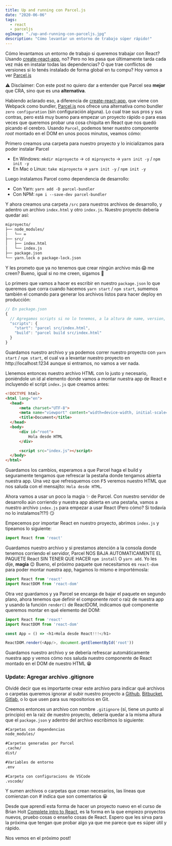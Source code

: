 ```yaml
---
title: Up and running con Parcel.js
date: "2020-06-06"
tags:
  - react
  - parceljs
ogImage: "./up-and-running-con-parceljs.jpg"
description: "Cómo levantar un entorno de trabajo súper rápido!"
---
```


Cómo levantamos un entorno de trabajo si queremos trabajar con React? Usando [create-react-app](https://github.com/facebookincubator/create-react-app), no? Pero no les pasa que últimamente tarda cada vez más en instalar todas las dependencias? O que trae conflictos de versiones si lo tenés instalado de forma global en tu compu? Hoy vamos a ver [Parcel.js](https://parceljs.org/)

⚠ Disclaimer: Con este post no quiero dar a entender que Parcel sea **mejor** que CRA, sino que es una **alternativa**.

Habiendo aclarado eso, a diferencia de [create-react-app](https://github.com/facebookincubator/create-react-app), que viene con Webpack 
como bundler, [Parcel.js](https://parceljs.org/) nos ofrece una alternativa como bundler `zero configuration` (sin configuración alguna). 
Lo cual trae sus pros y sus contras, pero está muy bueno para empezar un proyecto rápido o para esas veces que queremos probar una cosa 
chiquita en React que nos quedó picando el cerebro. Usando `Parcel`, podemos tener nuestro componente _root_ montado en el DOM en unos 
pocos minutos, veamos cómo:

Primero creamos una carpeta para nuestro proyecto y lo inicializamos para poder instalar Parcel

- En Windows: `mkdir miproyecto` -> `cd miproyecto` -> `yarn init -y` / `npm init -y`
- En Mac o Linux: `take miproyecto` -> `yarn init -y` / `npm init -y`

Luego instalamos Parcel como dependencia de desarrollo:

- Con Yarn: `yarn add -D parcel-bundler`
- Con NPM: `npm i --save-dev parcel-bundler`

Y ahora creamos una carpeta `/src` para nuestros archivos de desarrollo, y adentro un archivo `index.html` y otro `index.js`. 
Nuestro proyecto debería quedar así:

```md
miproyecto/
├── node_modules/
│   └── ∞
├── src/
│   ├── index.html
│   └── index.js
├── package.json
└── yarn.lock o package-lock.json
```

Y les prometo que ya no tenemos que crear ningún archivo más 😱 me creen? Bueno, igual si no me creen, sigamos 🤣

Lo primero que vamos a hacer es escribir en nuestro `package.json` lo que queremos que corra cuando 
hacemos `yarn start` / `npm start`, sumemos también el comando para generar los archivos listos para hacer deploy en producción:

```js
// En package.json
{
  // Agregamos scripts si no lo tenemos, a la altura de name, version, etc.
  "scripts": {
    "start": "parcel src/index.html",
    "build": "parcel build src/index.html"
  }
}
```

Guardamos nuestro archivo y ya podemos correr nuestro proyecto con `yarn start` / `npm start`, el cual va a levantar nuestro 
proyecto en http://localhost:1234 aunque si entramos, no vamos a ver nada.

Llenemos entonces nuestro archivo HTML con lo justo y necesario, poniéndole un id al elemento donde vamos a montar nuestra app de React
e incluyendo el script `index.js` que creamos antes:

```html
<!DOCTYPE html>
<html lang="en">
  <head>
      <meta charset="UTF-8">
      <meta name="viewport" content="width=device-width, initial-scale=1.0">
      <title>Document</title>
  </head>
  <body>
      <div id="root">
          Hola desde HTML
      </div>

      <script src="index.js"></script>
  </body>
</html>
```

Guardamos los cambios, esperamos a que Parcel haga el build y seguramente tengamos que refrescar la pestaña donde tengamos 
abierta nuestra app. Una vez que refresquemos con <kbd>F5</kbd> veremos nuestro HTML que nos saluda con el mensajito: 
`Hola desde HTML`.

Ahora vamos a usar un poco la magia ✨ de Parcel. Con nuestro servidor de desarrollo aún corriendo y nuestra app abierta 
en una pestaña, vamos a nuestro archivo `index.js` para empezar a usar React (Pero cómo? Si todavía no lo instalamos?!?!) 😏

Empecemos por importar React en nuestro proyecto, abrimos `index.js` y tipeamos lo siguiente:

```js
import React from 'react'
```

Guardamos nuestro archivo y si prestamos atención a la consola donde tenemos corriendo el servidor, Parcel NOS BAJA 
AUTOMATICAMENTE EL PAQUETE React SIN TENER QUE HACER `npm install` O `yarn add`. Yo les dije, **magia** 😉
Bueno, el próximo paquete que necesitamos es `react-dom` para poder montar nuestra app, hagamos lo mismo e importémosla:

```js
import React from 'react'
import ReactDOM from 'react-dom'
```

Otra vez guardamos y ya Parcel se encarga de bajar el paquete en segundo plano, ahora tenemos que definir el componente _root_ o 
raíz de nuestra app y usando la función `render()` de ReactDOM, indicamos qué componente queremos montar en qué elemento del DOM:

```js
import React from 'react'
import ReactDOM from 'react-dom'

const App = () => <h1>Hola desde React!!!</h1>

ReactDOM.render(<App/>, document.getElementById('root'))
```

Guardamos nuestro archivo y se debería refrescar automáticamente nuestra app y vemos cómo nos saluda nuestro componente de React 
montado en el DOM de nuestro HTML 😁

### Update: Agregar archivo .gitignore

Olvidé decir que es importante crear este archivo para indicar qué archivos o carpetas queremos ignorar al 
subir nuestro proyecto a [Github](https://github.com), [Bitbucket](https://bitbucket.org), [Gitlab](http://www.gitlab.com/), o lo que 
usen para sus repositorios en Git.

Creemos entonces un archivo con nombre `.gitignore` (sí, tiene un punto al principio) en la raíz de nuestro proyecto, debería 
quedar a la misma altura que el `package.json` y adentro del archivo escribimos lo siguiente:

```md
#Carpetas con dependencias
node_modules/

#Carpetas generadas por Parcel
.cache/
dist/

#Variables de entorno
.env

#Carpeta con configuracions de VSCode
.vscode/
```

Y sumen archivos o carpetas que crean necesarios, las líneas que comienzan con # indica que son comentarios 😀

Desde que aprendí esta forma de hacer un proyecto nuevo en el curso de Brian Holt [Complete intro to React](https://btholt.github.io/complete-intro-to-react-v5/), es la forma en la que empiezo proyectos nuevos, pruebo cosas o enseño cosas de React. Espero que les sirva para la próxima que tengan que probar algo ya que me parece que es súper útil y rápido.

Nos vemos en el próximo post!